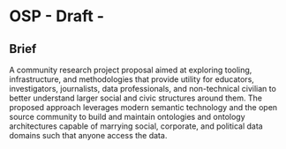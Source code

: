 # OSP - Draft -

## Brief
A community research project proposal aimed at exploring tooling, infrastructure, and methodologies that provide utility for educators, investigators, journalists, data professionals, and non-technical civilian to better understand larger social and civic structures around them. The proposed approach leverages modern semantic technology and the open source community to build and maintain ontologies and ontology architectures capable of marrying social, corporate, and political data domains such that anyone access the data. 

## 
